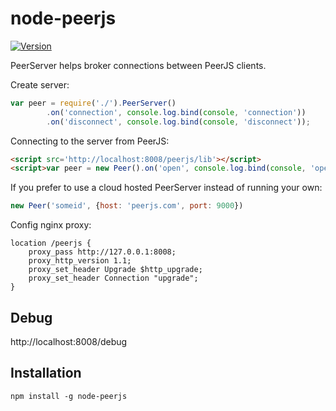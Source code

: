 # node-peerjs

[![Version](https://img.shields.io/npm/v/node-peerjs.svg)](https://www.npmjs.org/package/node-peerjs)

PeerServer helps broker connections between PeerJS clients.

Create server:
```javascript
var peer = require('./').PeerServer()
		.on('connection', console.log.bind(console, 'connection'))
		.on('disconnect', console.log.bind(console, 'disconnect'));
```
Connecting to the server from PeerJS:
```html
<script src='http://localhost:8008/peerjs/lib'></script>
<script>var peer = new Peer().on('open', console.log.bind(console, 'open'));</script>
```
If you prefer to use a cloud hosted PeerServer instead of running your own:
```javascript
new Peer('someid', {host: 'peerjs.com', port: 9000})
```
Config nginx proxy:
```nginx
location /peerjs {
	proxy_pass http://127.0.0.1:8008;
	proxy_http_version 1.1;
	proxy_set_header Upgrade $http_upgrade;
	proxy_set_header Connection "upgrade";
}
```

## Debug
http://localhost:8008/debug

## Installation
```
npm install -g node-peerjs
```
